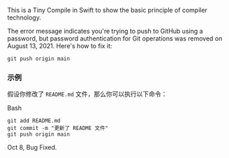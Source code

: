This is a Tiny Compile in Swift to show the basic principle of compiler technology.



The error message indicates you're trying to push to GitHub using a password, but password authentication for Git operations was removed on August 13, 2021. Here's how to fix it:

```
git push origin main
```

### 示例

假设你修改了 `README.md` 文件，那么你可以执行以下命令：

Bash

```
git add README.md
git commit -m "更新了 README 文件"
git push origin main
```

Oct 8, Bug Fixed.